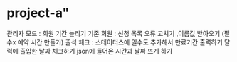 # project-a"
관리자 모드 : 회원 기간 늘리기 
기존 회원 : 신청 목록 오류 고치기 ,이름값 받아오기 (필수x 예약 시간 만들기)
출석 체크 : 스테이터스에 일수도 추가해서 만료기간 출력하기 
            달력에 출입한 날짜 체크하기
            json에 들어온 시간과 날짜 뜨게 하기
       
